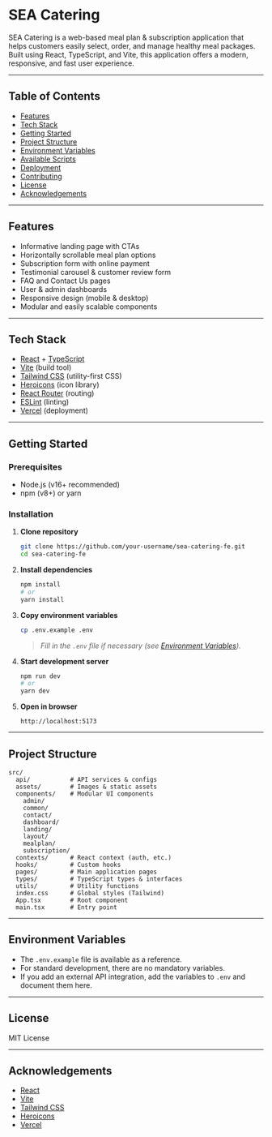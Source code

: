 # SEA Catering

SEA Catering is a web-based meal plan & subscription application that helps customers easily select, order, and manage healthy meal packages. Built using React, TypeScript, and Vite, this application offers a modern, responsive, and fast user experience.

---

## Table of Contents

- [Features](#features)
- [Tech Stack](#tech-stack)
- [Getting Started](#getting-started)
- [Project Structure](#project-structure)
- [Environment Variables](#environment-variables)
- [Available Scripts](#available-scripts)
- [Deployment](#deployment)
- [Contributing](#contributing)
- [License](#license)
- [Acknowledgements](#acknowledgements)

---

## Features

- Informative landing page with CTAs
- Horizontally scrollable meal plan options
- Subscription form with online payment
- Testimonial carousel & customer review form
- FAQ and Contact Us pages
- User & admin dashboards
- Responsive design (mobile & desktop)
- Modular and easily scalable components

---

## Tech Stack

- [React](https://react.dev/) + [TypeScript](https://www.typescriptlang.org/)
- [Vite](https://vitejs.dev/) (build tool)
- [Tailwind CSS](https://tailwindcss.com/) (utility-first CSS)
- [Heroicons](https://heroicons.com/) (icon library)
- [React Router](https://reactrouter.com/) (routing)
- [ESLint](https://eslint.org/) (linting)
- [Vercel](https://vercel.com/) (deployment)

---

## Getting Started

### Prerequisites

- Node.js (v16+ recommended)
- npm (v8+) or yarn

### Installation

1.  **Clone repository**

    ```sh
    git clone https://github.com/your-username/sea-catering-fe.git
    cd sea-catering-fe
    ```

2.  **Install dependencies**

    ```sh
    npm install
    # or
    yarn install
    ```

3.  **Copy environment variables**

    ```sh
    cp .env.example .env
    ```

    > _Fill in the `.env` file if necessary (see [Environment Variables](#environment-variables))._

4.  **Start development server**

    ```sh
    npm run dev
    # or
    yarn dev
    ```

5.  **Open in browser**

    ```
    http://localhost:5173
    ```

---

## Project Structure

```
src/
  api/           # API services & configs
  assets/        # Images & static assets
  components/    # Modular UI components
    admin/
    common/
    contact/
    dashboard/
    landing/
    layout/
    mealplan/
    subscription/
  contexts/      # React context (auth, etc.)
  hooks/         # Custom hooks
  pages/         # Main application pages
  types/         # TypeScript types & interfaces
  utils/         # Utility functions
  index.css      # Global styles (Tailwind)
  App.tsx        # Root component
  main.tsx       # Entry point
```

---

## Environment Variables

- The `.env.example` file is available as a reference.
- For standard development, there are no mandatory variables.
- If you add an external API integration, add the variables to `.env` and document them here.

---

## License

MIT License

---

## Acknowledgements

- [React](https://react.dev/)
- [Vite](https://vitejs.dev/)
- [Tailwind CSS](https://tailwindcss.com/)
- [Heroicons](https://heroicons.com/)
- [Vercel](https://vercel.com/)
